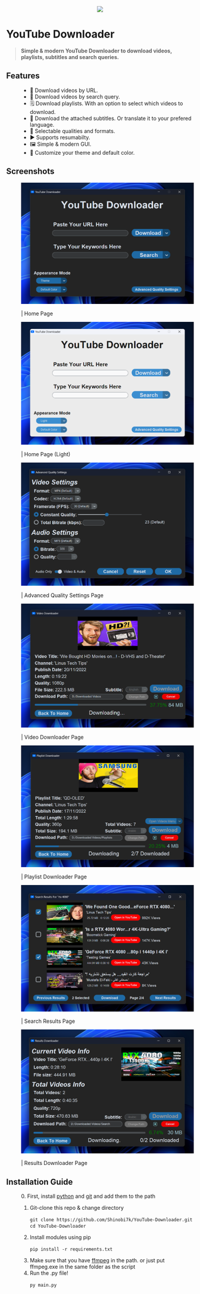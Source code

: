 <div align="center">
<img src = "YDICO.ico" width = 200></img>
</div>
<h1><b>YouTube Downloader</b></h1>
<!-- for github badges (buttons) https://shields.io/ -->

> <p><b>Simple & modern YouTube Downloader to download videos, playlists, subtitles and search queries.</p></b>

<dl>
<dt><h2>Features</h2></dt>
<dd>
<ul>
<li>🔗 Download videos by URL.</li>
<li>🔎 Download videos by search query.</li>
<li>🗒️ Download playlists. With an option to select which videos to download.</li>
<li>💬 Download the attached subtitles. Or translate it to your prefered language.</li>
<li>🔖 Selectable qualities and formats.</li>
<li>▶️ Supports resumabilty.</li>
<li>🖼️ Simple & modern GUI.</li>
<li>🌃 Customize your theme and default color.</li>
</ul>
</dd>
</dl>

<dl>
<dt><h2>Screenshots</h2></dt>
<dd>
<img src = "images/home_dark.png"></img>
<p>| Home Page</p>
</dd>
<dd>
<img src = "images/home_light.png"></img>
<p>| Home Page (Light)</p>
</dd>
<dd>
<img src = "images/advanced_settings.png"></img>
<p>| Advanced Quality Settings Page</p>
</dd>
<dd>
<img src = "images/video_downloader.png"></img>
<p>| Video Downloader Page</p>
</dd>
<dd>
<img src = "images/playlist_downloader.png"></img>
<p>| Playlist Downloader Page</p>
</dd>
<dd>
<img src = "images/search_results.png"></img>
<p>| Search Results Page</p>
</dd>
<dd>
<img src = "images/results_downloader.png"></img>
<p>| Results Downloader Page</p>
</dd>
</dl>

<dl>
<dt><h2>Installation Guide</h2></dt>
<dd>
<p>0. First, install <a href = "https://www.python.org/downloads/">python</a> and <a href = "https://git-scm.com/downloads">git</a> and add them to the path</p>
<ol>
<li>Git-clone this repo & change directory</li>

```git clone https://github.com/Shinobi7k/YouTube-Downloader.git```
<br>
```cd YouTube-Downloader```

<li>Install modules using pip</li>

```pip install -r requirements.txt```

<li>Make sure that you have <a href = "https://ffmpeg.org/download.html">ffmpeg</a> in the path. or just put ffmpeg.exe in the same folder as the script</li>

<li>Run the .py file!</li>

```py main.py```
</ol>
</dd>
</dl>
